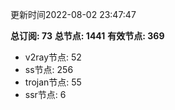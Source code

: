 更新时间2022-08-02 23:47:47

**总订阅: 73**
**总节点: 1441**
**有效节点: 369**
- v2ray节点: 52
- ss节点: 256
- trojan节点: 55
- ssr节点: 6
